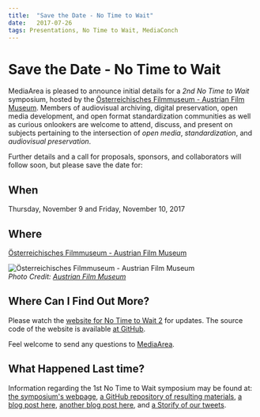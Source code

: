 ```yaml
---
title:  "Save the Date - No Time to Wait"
date:   2017-07-26
tags: Presentations, No Time to Wait, MediaConch
---
```


# Save the Date - No Time to Wait

MediaArea is pleased to announce initial details for a *2nd No Time to Wait* symposium, hosted by the [Österreichisches Filmmuseum - Austrian Film Museum](https://www.filmmuseum.at). Members of audiovisual archiving, digital preservation, open media development, and open format standardization communities as well as curious onlookers are welcome to attend, discuss, and present on subjects pertaining to the intersection of *open media*, *standardization*, and *audiovisual preservation*.

Further details and a call for proposals, sponsors, and collaborators will follow soon, but please save the date for:

## When
Thursday, November 9 and Friday, November 10, 2017

## Where
[Österreichisches Filmmuseum - Austrian Film Museum](https://www.filmmuseum.at)

![Österreichisches Filmmuseum - Austrian Film Museum](/bundles/mediaconch/img/Filmmuseum_04s.jpeg)  
*Photo Credit: [Austrian Film Museum](https://www.filmmuseum.at/en/press/presse_detail?presse_subkategorie_id=1466964180163&presse_kategorie_id=1466964180159)*

## Where Can I Find Out More?
Please watch the [website for No Time to Wait 2](/MediaConch/NoTimeToWait2) for updates. The source code of the website is available [at GitHub](https://github.com/MediaArea/MediaConch-Website/blob/master/notimetowait2.md).

Feel welcome to send any questions to [MediaArea](mailto:info@mediaarea.net).

## What Happened Last time?

Information regarding the 1st No Time to Wait symposium may be found at: [the symposium's webpage](https://mediaarea.net/MediaConch/NoTimeToWait), [a GitHub repository of resulting materials](https://github.com/preforma/notimetowait), [a blog post here](https://mediaarea.net/blog/2016/07/26/No-Time-To-Wait-Preservation-FFV1-Matroska-Symposium), [another blog post here](https://www.beeldengeluid.nl/en/blogs/research-amp-development-en/201607/tools-trade), and [a Storify of our tweets](https://storify.com/ablwr/no-time-to-wait).
